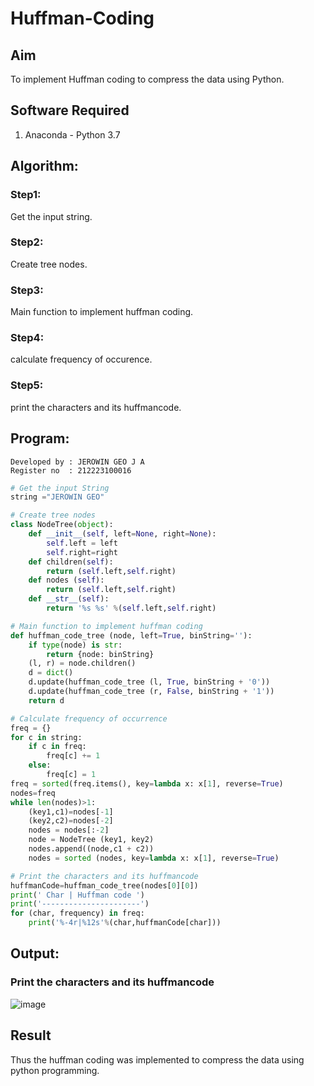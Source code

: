 # Huffman-Coding
## Aim
To implement Huffman coding to compress the data using Python.

## Software Required
1. Anaconda - Python 3.7

## Algorithm:
### Step1:
Get the input string.

### Step2:
Create tree nodes.

### Step3:
Main function to implement huffman coding.

### Step4:
calculate frequency of occurence.

### Step5:
print the characters and its huffmancode.

 
## Program:
```
Developed by : JEROWIN GEO J A
Register no  : 212223100016
```
``` Python
# Get the input String
string ="JEROWIN GEO"

# Create tree nodes
class NodeTree(object):
    def __init__(self, left=None, right=None): 
        self.left = left
        self.right=right
    def children(self):
        return (self.left,self.right)
    def nodes (self):
        return (self.left,self.right)
    def __str__(self):
        return '%s %s' %(self.left,self.right)

# Main function to implement huffman coding
def huffman_code_tree (node, left=True, binString=''):
    if type(node) is str:
        return {node: binString}
    (l, r) = node.children()
    d = dict()
    d.update(huffman_code_tree (l, True, binString + '0'))
    d.update(huffman_code_tree (r, False, binString + '1'))
    return d

# Calculate frequency of occurrence
freq = {}
for c in string:
    if c in freq:
        freq[c] += 1
    else:
        freq[c] = 1
freq = sorted(freq.items(), key=lambda x: x[1], reverse=True)
nodes=freq
while len(nodes)>1:
    (key1,c1)=nodes[-1]
    (key2,c2)=nodes[-2]
    nodes = nodes[:-2]
    node = NodeTree (key1, key2)
    nodes.append((node,c1 + c2))
    nodes = sorted (nodes, key=lambda x: x[1], reverse=True)

# Print the characters and its huffmancode
huffmanCode=huffman_code_tree(nodes[0][0])
print(' Char | Huffman code ') 
print('----------------------')
for (char, frequency) in freq:
    print('%-4r|%12s'%(char,huffmanCode[char]))
```
## Output:
### Print the characters and its huffmancode
![image](https://github.com/user-attachments/assets/075ec29c-de04-43bb-8d08-9ee9fb8fc117)

## Result
Thus the huffman coding was implemented to compress the data using python programming.
